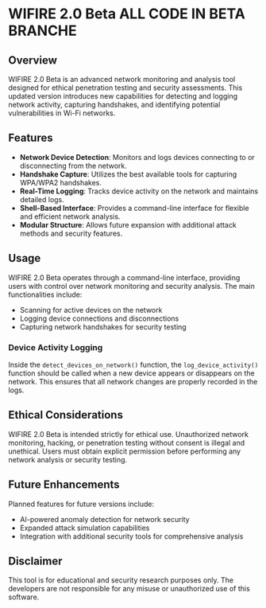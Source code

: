 # WIFIRE 2.0 Beta ALL CODE IN BETA BRANCHE 

## Overview
WIFIRE 2.0 Beta is an advanced network monitoring and analysis tool designed for ethical penetration testing and security assessments. This updated version introduces new capabilities for detecting and logging network activity, capturing handshakes, and identifying potential vulnerabilities in Wi-Fi networks.

## Features
- **Network Device Detection**: Monitors and logs devices connecting to or disconnecting from the network.
- **Handshake Capture**: Utilizes the best available tools for capturing WPA/WPA2 handshakes.
- **Real-Time Logging**: Tracks device activity on the network and maintains detailed logs.
- **Shell-Based Interface**: Provides a command-line interface for flexible and efficient network analysis.
- **Modular Structure**: Allows future expansion with additional attack methods and security features.

## Usage
WIFIRE 2.0 Beta operates through a command-line interface, providing users with control over network monitoring and security analysis. The main functionalities include:
- Scanning for active devices on the network
- Logging device connections and disconnections
- Capturing network handshakes for security testing

### Device Activity Logging
Inside the `detect_devices_on_network()` function, the `log_device_activity()` function should be called when a new device appears or disappears on the network. This ensures that all network changes are properly recorded in the logs.

## Ethical Considerations
WIFIRE 2.0 Beta is intended strictly for ethical use. Unauthorized network monitoring, hacking, or penetration testing without consent is illegal and unethical. Users must obtain explicit permission before performing any network analysis or security testing.

## Future Enhancements
Planned features for future versions include:
- AI-powered anomaly detection for network security
- Expanded attack simulation capabilities
- Integration with additional security tools for comprehensive analysis

## Disclaimer
This tool is for educational and security research purposes only. The developers are not responsible for any misuse or unauthorized use of this software.

